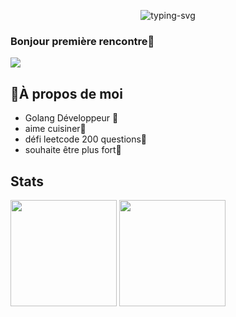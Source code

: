 <!--
  欢迎图片 
-->
<p align="center">
   <img src="https://readme-typing-svg.herokuapp.com?color=%23A70808&center=true&vCenter=true&height=80&lines=Hello%EF%BC%81I%E2%80%99m+Ed" alt="typing-svg">
</p>

### Bonjour première rencontre👋
   [![](https://img.shields.io/badge/dynamic/json?label=%E5%BE%AE%E5%8D%9A%E5%85%B3%E6%B3%A8&query=%24.data.totalSubs&url=https%3A%2F%2Fapi.spencerwoo.com%2Fsubstats%2F%3Fsource%3Dweibo%26queryKey%3D2558497932&labelColor=e71f19&color=040000&logo=sina-weibo&longCache=true)](https://weibo.com/u/2558497932)


## 🤔À propos de moi
  - Golang Développeur 💼
  - aime cuisiner🍔
  - défi leetcode 200 questions👯
  - souhaite être plus fort💪
## Stats
<!--
Github Stats && Most used languages
-->
<div align="left">
<span></span>
<img height="170px" src="https://github-readme-stats.vercel.app/api?username=China-chris&theme=dracula" /><span></span>
   <img height="170px" src="https://github-readme-stats.vercel.app/api/top-langs/?username=China-chris&layout=compact&langs_count=8&theme=dracula" />
<span></span>
</div>
  

<!--
GitHub 连续打卡 
<div align="center">
    <img  src="https://github-readme-streak-stats.herokuapp.com/?user=China-chris" />
</div>
-->
<!--
Github活动统计图 
<div align="center">
    <img src="https://activity-graph.herokuapp.com/graph?username=China-chri&theme=minimal" />
</div>
-->

<!--
**China-Chris/China-Chris** is a ✨ _special_ ✨ repository because its `README.md` (this file) appears on your GitHub profile.

Here are some ideas to get you started:

- 🔭 I’m currently working on ...
- 🌱 I’m currently learning ...
- 👯 I’m looking to collaborate on ...
- 🤔 I’m looking for help with ...
- 💬 Ask me about ...
- 📫 How to reach me: ...
- 😄 Pronouns: ...
- ⚡ Fun fact: ...
-->
